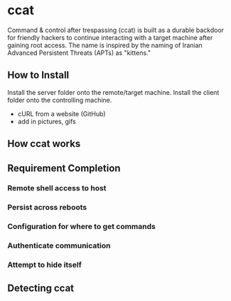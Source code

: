 # ccat
Command &amp; control after trespassing (ccat) is built as a durable backdoor
for friendly hackers to continue interacting with a target machine after gaining
root access. The name is inspired by the naming of Iranian Advanced Persistent
Threats (APTs) as "kittens."

## How to Install
Install the server folder onto the remote/target machine. Install the client
folder onto the controlling machine.
- cURL from a website (GitHub)
- add in pictures, gifs

## How ccat works

## Requirement Completion
### Remote shell access to host

### Persist across reboots

### Configuration for where to get commands

### Authenticate communication

### Attempt to hide itself

## Detecting ccat
